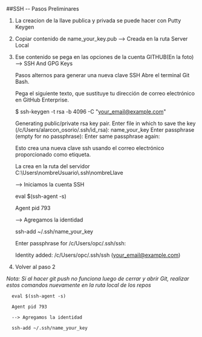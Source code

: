 ##SSH  -- Pasos Preliminares

1. La creacion de la llave publica y privada se puede hacer con Putty Keygen

2. Copiar contenido de name_your_key.pub --> Creada en la ruta Server Local
  
3. Ese contenido se pega en las opciones de la cuenta GITHUB(En la foto) --> SSH And GPG Keys

      Pasos alternos para generar una nueva clave SSH
      Abre el terminal Git Bash.

      Pega el siguiente texto, que sustituye tu dirección de correo electrónico en GitHub Enterprise.

      $ ssh-keygen -t rsa -b 4096 -C "your_email@example.com"
      
      Generating public/private rsa key pair.
      Enter file in which to save the key (/c/Users/alarcon_osorio/.ssh/id_rsa): name_your_key
      Enter passphrase (empty for no passphrase):
      Enter same passphrase again:

      Esto crea una nueva clave ssh usando el correo electrónico proporcionado como etiqueta.

      La crea en la ruta del servidor C:\Users\\nombreUsuario\\.ssh\\nombreLlave
      
      --> Iniciamos la cuenta SSH
      
      eval $(ssh-agent -s) 
      
      Agent pid 793
      
      --> Agregamos la identidad
      
      ssh-add ~/.ssh/name_your_key
      
      Enter passphrase for /c/Users/opc/.ssh/ssh:
      
      Identity added: /c/Users/opc/.ssh/ssh (your_email@example.com)
      
4. Volver al paso 2

_Nota: Si al hacer git push no funciona luego de cerrar y abrir Git, realizar estos comandos nuevamente en la ruta local de los repos_
      
      eval $(ssh-agent -s) 
      
      Agent pid 793
      
      --> Agregamos la identidad
      
      ssh-add ~/.ssh/name_your_key
      

